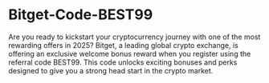 # Bitget-Code-BEST99
Are you ready to kickstart your cryptocurrency journey with one of the most rewarding offers in 2025? Bitget, a leading global crypto exchange, is offering an exclusive welcome bonus reward when you register using the referral code BEST99. This code unlocks exciting bonuses and perks designed to give you a strong head start in the crypto market.
